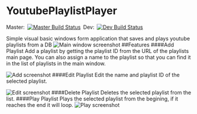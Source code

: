 # YoutubePlaylistPlayer
Master:` `[![Master Build Status](https://travis-ci.org/jjackson37/YoutubePlaylistPlayer.svg?branch=master)](https://travis-ci.org/jjackson37/YoutubePlaylistPlayer)` `Dev:` `[![Dev Build Status](https://travis-ci.org/jjackson37/YoutubePlaylistPlayer.svg?branch=Development)](https://travis-ci.org/jjackson37/YoutubePlaylistPlayer)

Simple visual basic windows form application that saves and plays youtube playlists from a DB
![Main window screenshot](http://i.imgur.com/hN5eRK7.jpg)
##Features
####Add Playlist
Add a playlist by getting the playlist ID from the URL of the playlists main page.
You can also assign a name to the playlist so that you can find it in the list of playlists in the main window.

![Add screenshot](http://i.imgur.com/BK2PbMM.jpg)
####Edit Playlist
Edit the name and playlist ID of the selected playlist.

![Edit screenshot](http://i.imgur.com/puu4eeV.jpg)
####Delete Playlist
Deletes the selected playlist from the list.
####Play Playlist
Plays the selected playlist from the begining, if it reaches the end it will loop.
![Play screenshot](http://i.imgur.com/F8Dg6Lq.jpg)
